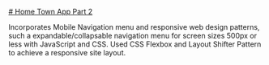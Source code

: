 [# Home Town App Part 2](https://github.com/digitalgnome/udacity-mws-rwd)

Incorporates Mobile Navigation menu and responsive web design patterns, such a expandable/collapsable navigation menu for screen sizes 500px or less with JavaScript and CSS.  Used CSS Flexbox and Layout Shifter Pattern to achieve a responsive site layout.
